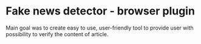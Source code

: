 # Fake news detector - browser plugin
Main goal was to create easy to use, user-friendly tool to provide user with possibility to verify the content of article.
